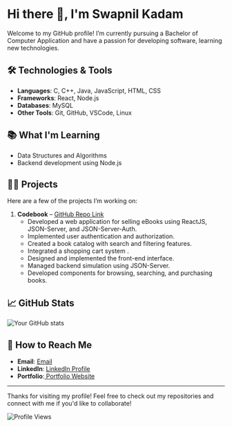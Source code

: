 # Hi there 👋, I'm Swapnil Kadam

Welcome to my GitHub profile! I’m currently pursuing a Bachelor of Computer Application and have a passion for developing software, learning new technologies.

## 🛠️ Technologies & Tools

- **Languages**: C, C++, Java, JavaScript, HTML, CSS
- **Frameworks**: React, Node.js
- **Databases**: MySQL
- **Other Tools**: Git, GitHub, VSCode, Linux

## 📚 What I'm Learning

- Data Structures and Algorithms
- Backend development using Node.js

## 👨‍💻 Projects

Here are a few of the projects I’m working on:

1. **Codebook** – [GitHub Repo Link](https://github.com/swapnilKadam-10/codebook)
   - Developed a web application for selling eBooks using ReactJS, JSON-Server, and JSON-Server-Auth.
   - Implemented user authentication and authorization.
   - Created a book catalog with search and filtering features.
   - Integrated a shopping cart system .
   - Designed and implemented the front-end interface.
   - Managed backend simulation using JSON-Server.
   - Developed components for browsing, searching, and purchasing books.
   
## 📈 GitHub Stats

![Your GitHub stats](https://github-readme-stats.vercel.app/api?username=swapnilKadam-10&show_icons=true&theme=radical)

## 🌱 How to Reach Me

- **Email**: [ Email](kadamswapnil4259@gmail.com )
- **LinkedIn**: [ LinkedIn Profile](https://www.linkedin.com/in/swapnil-kadam-a829472a4/)
- **Portfolio**:[ Portfolio Website](https://swapnilk-portfolio.vercel.app/)

---

Thanks for visiting my profile! Feel free to check out my repositories and connect with me if you'd like to collaborate!

![Profile Views](https://komarev.com/ghpvc/?username=swapnilKadam-10&color=blue)

